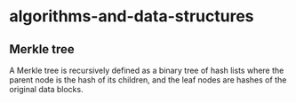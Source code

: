 # algorithms-and-data-structures

## Merkle tree
A Merkle tree is recursively defined as a binary tree of hash lists where the parent node is the hash of its children, and the leaf nodes are hashes of the original data blocks.